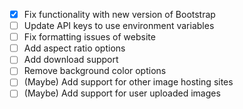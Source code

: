 - [X] Fix functionality with new version of Bootstrap
- [ ] Update API keys to use environment variables
- [ ] Fix formatting issues of website
- [ ] Add aspect ratio options
- [ ] Add download support
- [ ] Remove background color options
- [ ] (Maybe) Add support for other image hosting sites
- [ ] (Maybe) Add support for user uploaded images
